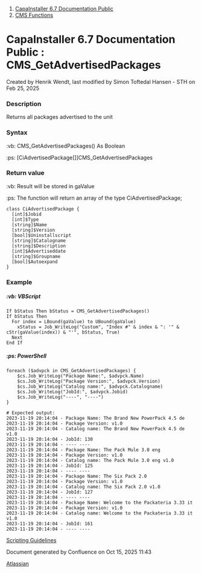 <div id="page">

<div id="main" class="aui-page-panel">

<div id="main-header">

<div id="breadcrumb-section">

1.  [CapaInstaller 6.7 Documentation Public](index.html)
2.  [CMS Functions](CMS-Functions_20342569060.html)

</div>

# <span id="title-text"> CapaInstaller 6.7 Documentation Public : CMS_GetAdvertisedPackages </span>

</div>

<div id="content" class="view">

<div class="page-metadata">

Created by <span class="author"> Henrik Wendt</span>, last modified by <span class="editor"> Simon Toftedal Hansen - STH</span> on Feb 25, 2025

</div>

<div id="main-content" class="wiki-content group">

### Description

Returns all packages advertised to the unit

### Syntax

:vb: CMS_GetAdvertisedPackages() As Boolean

:ps: \[CiAdvertisedPackage\[\]\]CMS_GetAdvertisedPackages

### Return value

:vb: Result will be stored in gaValue

:ps: The function will return an array of the type CiAdvertisedPackage;

<div class="code panel pdl" style="border-width: 1px;">

<div class="codeContent panelContent pdl">

``` syntaxhighlighter-pre
class CiAdvertisedPackage {
  [int]$Jobid
  [int]$Type
  [string]$Name
  [string]$Version
  [bool]$Uninstallscript
  [string]$Catalogname
  [string]$Description
  [int]$Advertiseddate
  [string]$Groupname
  [bool]$Autoexpand
}
```

</div>

</div>

### Example

##### :vb: **VBScript**

<div class="code panel pdl" style="border-width: 1px;">

<div class="codeContent panelContent pdl">

``` syntaxhighlighter-pre
If bStatus Then bStatus = CMS_GetAdvertisedPackages()       
If bStatus Then
  For index = LBound(gaValue) to UBound(gaValue)    
    xStatus = Job_WriteLog("Custom", "Index #" & index & ": '" & cStr(gaValue(index)) & "'", bStatus, True)    
  Next 
End If
```

</div>

</div>

##### :ps: **PowerShell**

<div class="code panel pdl" style="border-width: 1px;">

<div class="codeContent panelContent pdl">

``` syntaxhighlighter-pre
foreach ($advpck in CMS_GetAdvertisedPackages) {
    $cs.Job_WriteLog("Package Name:", $advpck.Name)
    $cs.Job_WriteLog("Package Version:", $advpck.Version)
    $cs.Job_WriteLog("Catalog name:", $advpck.Catalogname)
    $cs.Job_WriteLog("JobId:", $advpck.Jobid)
    $cs.Job_WriteLog("----", "----")
}

# Expected output:
2023-11-19 20:14:04 - Package Name: The Brand New PowerPack 4.5 de
2023-11-19 20:14:04 - Package Version: v1.0
2023-11-19 20:14:04 - Catalog name: The Brand New PowerPack 4.5 de v1.0
2023-11-19 20:14:04 - JobId: 130
2023-11-19 20:14:04 - ---- ----
2023-11-19 20:14:04 - Package Name: The Pack Mule 3.0 eng
2023-11-19 20:14:04 - Package Version: v1.0
2023-11-19 20:14:04 - Catalog name: The Pack Mule 3.0 eng v1.0
2023-11-19 20:14:04 - JobId: 125
2023-11-19 20:14:04 - ---- ----
2023-11-19 20:14:04 - Package Name: The Six Pack 2.0
2023-11-19 20:14:04 - Package Version: v1.0
2023-11-19 20:14:04 - Catalog name: The Six Pack 2.0 v1.0
2023-11-19 20:14:04 - JobId: 127
2023-11-19 20:14:04 - ---- ----
2023-11-19 20:14:04 - Package Name: Welcome to the Packateria 3.33 it
2023-11-19 20:14:04 - Package Version: v1.0
2023-11-19 20:14:04 - Catalog name: Welcome to the Packateria 3.33 it v1.0
2023-11-19 20:14:04 - JobId: 161
2023-11-19 20:14:04 - ---- ----
```

</div>

</div>

<a href="https://capasystems.atlassian.net/wiki/spaces/CI67DOC/pages/20342575822/Scripting+Guidelines" data-linked-resource-id="20342575822" data-linked-resource-version="1" data-linked-resource-type="page">Scripting Guidelines</a>

</div>

</div>

</div>

<div id="footer" role="contentinfo">

<div class="section footer-body">

Document generated by Confluence on Oct 15, 2025 11:43

<div id="footer-logo">

[Atlassian](http://www.atlassian.com/)

</div>

</div>

</div>

</div>
